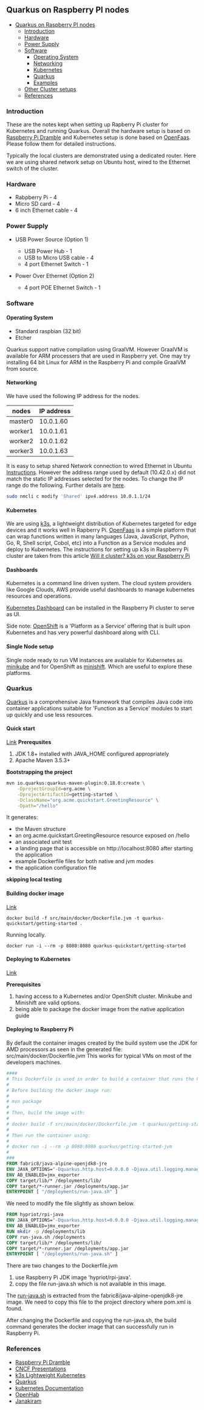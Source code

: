 ## Quarkus on Raspberry PI nodes

* [Quarkus on Raspberry PI nodes](#quarkus-on-raspberry-pi-nodes)
   * [Introduction](#introduction)
   * [Hardware](#hardware)
   * [Power Supply](#power-supply)
   * [Software](#software)
      * [Operating System](#operating-system)
      * [Networking](#networking)
      * [Kubernetes](#kubernetes)
      * [Quarkus](#quarkus)
      * [Examples](#examples)
   * [Other Cluster setups](#other-cluster-setups)
   * [References](#references)

### Introduction
These are the notes kept when setting up Rapberry Pi cluster for Kubernetes and running Quarkus. Overall the hardware setup is based on [Raspberry Pi Dramble](https://www.pidramble.com/) and Kubernetes setup is done based on [OpenFaas](https://blog.alexellis.io/test-drive-k3s-on-raspberry-pi/). Please follow them for detailed instructions.

Typically the local clusters are demonstrated using a dedicated router. Here we are using shared network setup on Ubuntu host, wired to the Ethernet switch of the cluster.

### Hardware
 - Rabpberry Pi - 4
 - Micro SD card - 4 
 - 6 inch Ethernet cable - 4
 
### Power Supply
- USB Power Source (Option 1)
  - USB Power Hub - 1
  - USB to Micro USB cable - 4
  - 4 port Ethernet Switch - 1


- Power Over Ethernet (Option 2)
  - 4 port POE Ethernet Switch - 1

### Software

#### Operating System
- Standard raspbian (32 bit)
- Etcher


Quarkus support native compilation using GraalVM. However GraalVM is available for ARM processers that are used in Raspberry yet. One may try installing 64 bit Linux for ARM in the Raspberry Pi and compile GraalVM from source.


#### Networking
We have used the following IP address for the nodes.

  | **nodes** | **IP address** |
  |-----------|------------|
  | master0   | 10.0.1.60  |
  | worker1   | 10.0.1.61  |
  | worker2   | 10.0.1.62  |
  | worker3   | 10.0.1.63  |


It is easy to setup shared Network connection to wired Ethernet in Ubuntu [Instructions](https://askubuntu.com/questions/3063/share-wireless-connection-with-wired-ethernet-port).
However the address range used by default (10.42.0.x) did not match the static IP addresses selected for the nodes.
To change the IP range do the following. Further details are [here](https://askubuntu.com/questions/1062617/cannot-change-address-range-10-42-0-x-in-shared-to-other-computer-method).

```sh
sudo nmcli c modify 'Shared' ipv4.address 10.0.1.1/24
```

#### Kubernetes
We are using [k3s](https://k3s.io/), a lightweight distribution of Kubernetes targeted for edge devices and it works well in Rapberry Pi. [OpenFaas](https://www.openfaas.com/) is a simple platform that can wrap functions written in many languages (Java, JavaScript, Python, Go, R, Shell script, Cobol, etc) into a Function as a Service modules and deploy to Kubernetes. The instructions for setting up k3s in Raspberry Pi cluster are taken from this article [Will it cluster? k3s on your Raspberry Pi](https://blog.alexellis.io/test-drive-k3s-on-raspberry-pi/)

#### Dashboards
Kubernetes is a command line driven system. The cloud system providers like Google Clouds, AWS provide useful dashboards to manage kubernetes resources and operations.

[Kubernetes Dashboard](https://github.com/kubernetes/dashboard) can be installed in the Raspberry Pi cluster to serve as UI.

Side note:
[OpenShift](https://www.okd.io/) is a 'Platform as a Service' offering that is built upon Kubernetes and has very powerful dashboard along with CLI.

#### Single Node setup
Single node ready to run VM instances are available for Kubernetes as [minikube](https://kubernetes.io/docs/setup/learning-environment/minikube/) and for OpenShift as [minishift](https://github.com/minishift/minishift).  Which are useful to explore these platforms. 

### Quarkus
[Quarkus](https://quarkus.io/) is a comprehensive Java framework that compiles Java code into container applications suitable for 'Function as a Service' modules to start up quickly and use less resources.

#### Quick start
[Link](https://quarkus.io/guides/getting-started-guide)
**Prerequsites**
1. JDK 1.8+ installed with JAVA_HOME configured appropriately
2. Apache Maven 3.5.3+

**Bootstrapping the project**
```sh
mvn io.quarkus:quarkus-maven-plugin:0.18.0:create \
    -DprojectGroupId=org.acme \
    -DprojectArtifactId=getting-started \
    -DclassName="org.acme.quickstart.GreetingResource" \
    -Dpath="/hello"
```

It generates:
- the Maven structure
- an org.acme.quickstart.GreetingResource resource exposed on /hello
- an associated unit test
- a landing page that is accessible on http://localhost:8080 after starting the application
- example Dockerfile files for both native and jvm modes
- the application configuration file

__skipping local testing__

#### Building docker image  
[Link](https://quarkus.io/guides/building-native-image-guide.html)
```
docker build -f src/main/docker/Dockerfile.jvm -t quarkus-quickstart/getting-started .
```
Running locally.
```
docker run -i --rm -p 8080:8080 quarkus-quickstart/getting-started
```

#### Deploying to Kubernetes  
[Link](https://quarkus.io/guides/kubernetes-guide.html)

**Prerequisites**
1. having access to a Kubernetes and/or OpenShift cluster. Minikube and Minishift are valid options.
2. being able to package the docker image from the native application guide



#### Deploying to Raspberry Pi
By default the container images created by the build system use the JDK for AMD processors as seen in the generated file: src/main/docker/Dockerfile.jvm
This works for typical VMs on most of the developers machines.

```dockerfile
####
# This Dockerfile is used in order to build a container that runs the Quarkus application in JVM mode
#
# Before building the docker image run:
#
# mvn package
#
# Then, build the image with:
#
# docker build -f src/main/docker/Dockerfile.jvm -t quarkus/getting-started-jvm .
#
# Then run the container using:
#
# docker run -i --rm -p 8080:8080 quarkus/getting-started-jvm
#
###
FROM fabric8/java-alpine-openjdk8-jre
ENV JAVA_OPTIONS="-Dquarkus.http.host=0.0.0.0 -Djava.util.logging.manager=org.jboss.logmanager.LogManager"
ENV AB_ENABLED=jmx_exporter
COPY target/lib/* /deployments/lib/
COPY target/*-runner.jar /deployments/app.jar
ENTRYPOINT [ "/deployments/run-java.sh" ]
```

We need to modify the file slightly as shown below.

```dockerfile
FROM hypriot/rpi-java
ENV JAVA_OPTIONS="-Dquarkus.http.host=0.0.0.0 -Djava.util.logging.manager=org.jboss.logmanager.LogManager"
ENV AB_ENABLED=jmx_exporter
RUN mkdir -p /deployments/lib
COPY run-java.sh /deployments
COPY target/lib/* /deployments/lib/
COPY target/*-runner.jar /deployments/app.jar
ENTRYPOINT [ "/deployments/run-java.sh" ]
```

There are two changes to the Dockerfile.jvm
1. use Raspberry Pi JDK image 'hypriot/rpi-java'.
2. copy the file run-java.sh which is not available in this image. 

The [run-java.sh](./docs/run-java.sh) is extracted from the fabric8/java-alpine-openjdk8-jre image. We need to copy this file to the project directory where pom.xml is found. 

After changing the Dockerfile and copying the run-java.sh, the build command generates the docker image that can successfully run in Raspberry Pi.


### References
- [Raspberry Pi Dramble](https://www.pidramble.com/)
- [CNCF Presentations](https://github.com/cncf/presentations/tree/master/kubernetes)
- [k3s Lightweight Kubernetes](https://k3s.io/)
- [Quarkus](https://quarkus.io/)
- [kubernetes Documentation](https://kubernetes.io/docs/home/)
- [OpenHab](https://www.openhab.org/)
- [Janakiram](https://www.youtube.com/user/janakirammsv)
